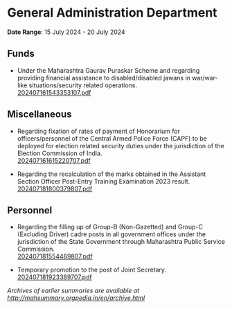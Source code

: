 # General Administration Department

**Date Range**: 15 July 2024 - 20 July 2024


## Funds
- Under the Maharashtra Gaurav Puraskar Scheme and regarding providing financial assistance to disabled/disabled jawans in war/war-like situations/security related operations.\
  [202407161543353107.pdf](https://gr.maharashtra.gov.in/Site/Upload/Government%20Resolutions/English/202407161543353107.pdf)

## Miscellaneous
- Regarding fixation of rates of payment of Honorarium for officers/personnel of the Central Armed Police Force (CAPF) to be deployed for election related security duties under the jurisdiction of the Election Commission of India.\
  [202407161615220707.pdf](https://gr.maharashtra.gov.in/Site/Upload/Government%20Resolutions/English/202407161615220707.pdf)

- Regarding the recalculation of the marks obtained in the Assistant Section Officer Post-Entry Training Examination 2023 result.\
  [202407181800379807.pdf](https://gr.maharashtra.gov.in/Site/Upload/Government%20Resolutions/English/202407181800379807.pdf)

## Personnel
- Regarding the filling up of Group-B (Non-Gazetted) and Group-C (Excluding Driver) cadre posts in all government offices under the jurisdiction of the State Government through Maharashtra Public Service Commission.\
  [202407181554469807.pdf](https://gr.maharashtra.gov.in/Site/Upload/Government%20Resolutions/English/202407181554469807.pdf)

- Temporary promotion to the post of Joint Secretary.\
  [202407181923389707.pdf](https://gr.maharashtra.gov.in/Site/Upload/Government%20Resolutions/English/202407181923389707.pdf)


*Archives of earlier summaries are available at http://mahsummary.orgpedia.in/en/archive.html*